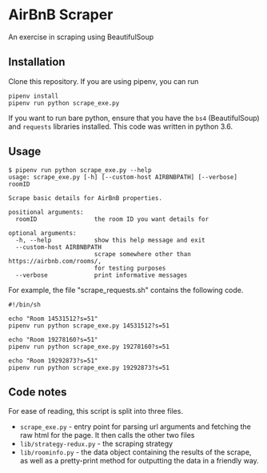 # AirBnB Scraper

An exercise in scraping using BeautifulSoup

## Installation

Clone this repository. If you are using pipenv, you can run
```
pipenv install
pipenv run python scrape_exe.py
```

If you want to run bare python, ensure that you have the `bs4` (BeautifulSoup) and
`requests` libraries installed. This code was written in python 3.6.

## Usage

```
$ pipenv run python scrape_exe.py --help
usage: scrape_exe.py [-h] [--custom-host AIRBNBPATH] [--verbose] roomID

Scrape basic details for AirBnB properties.

positional arguments:
  roomID                the room ID you want details for

optional arguments:
  -h, --help            show this help message and exit
  --custom-host AIRBNBPATH
                        scrape somewhere other than https://airbnb.com/rooms/,
                        for testing purposes
  --verbose             print informative messages
  ```

For example, the file "scrape_requests.sh" contains the following code.
```
#!/bin/sh

echo "Room 14531512?s=51"
pipenv run python scrape_exe.py 14531512?s=51

echo "Room 19278160?s=51"
pipenv run python scrape_exe.py 19278160?s=51

echo "Room 19292873?s=51"
pipenv run python scrape_exe.py 19292873?s=51
```

## Code notes

For ease of reading, this script is split into three files.

 * `scrape_exe.py` - entry point for parsing url arguments and fetching the
                     raw html for the page. It then calls the other two files
 * `lib/strategy-redux.py` - the scraping strategy
 * `lib/roominfo.py` - the data object containing the results of the scrape,
                       as well as a pretty-print method for outputting the
                       data in a friendly way.
